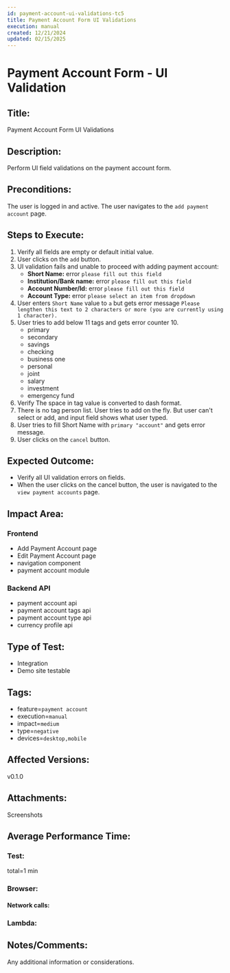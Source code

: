 ```yaml
---
id: payment-account-ui-validations-tc5
title: Payment Account Form UI Validations
execution: manual
created: 12/21/2024
updated: 02/15/2025
---
```


# Payment Account Form - UI Validation

## Title:

Payment Account Form UI Validations

## Description:

Perform UI field validations on the payment account form.

## Preconditions:

The user is logged in and active. The user navigates to the `add payment account` page.

## Steps to Execute:

1. Verify all fields are empty or default initial value.
2. User clicks on the `add` button.
3. UI validation fails and unable to proceed with adding payment account:
   - **Short Name:** error `please fill out this field`
   - **Institution/Bank name:** error `please fill out this field`
   - **Account Number/Id:** error `please fill out this field`
   - **Account Type:** error `please select an item from dropdown`
4. User enters `Short Name` value to `a` but gets error message `Please lengthen this text to 2 characters or more (you are currently using 1 character).`
5. User tries to add below 11 tags and gets error counter 10.
   - primary
   - secondary
   - savings
   - checking
   - business one
   - personal
   - joint
   - salary
   - investment
   - emergency fund
6. Verify The space in tag value is converted to dash format.
7. There is no tag person list. User tries to add on the fly. But user can't select or add, and input field shows what user typed.
8. User tries to fill Short Name with `primary "account"` and gets error message.
9. User clicks on the `cancel` button.

## Expected Outcome:

- Verify all UI validation errors on fields.
- When the user clicks on the cancel button, the user is navigated to the `view payment accounts` page.

## Impact Area:

### Frontend

- Add Payment Account page
- Edit Payment Account page
- navigation component
- payment account module

### Backend API

- payment account api
- payment account tags api
- payment account type api
- currency profile api

## Type of Test:

- Integration
- Demo site testable

## Tags:

- feature=`payment account`
- execution=`manual`
- impact=`medium`
- type=`negative`
- devices=`desktop,mobile`

## Affected Versions:

v0.1.0

## Attachments:

Screenshots

## Average Performance Time:

### Test:

total=1 min

### Browser:

#### Network calls:

### Lambda:

## Notes/Comments:

Any additional information or considerations.
